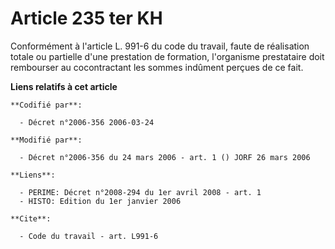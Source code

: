 # Article 235 ter KH

Conformément à l'article L. 991-6 du code du travail, faute de réalisation totale ou partielle d'une prestation de formation,
l'organisme prestataire doit rembourser au cocontractant les sommes indûment perçues de ce fait.

**Liens relatifs à cet article**

	**Codifié par**:

	  - Décret n°2006-356 2006-03-24

	**Modifié par**:

	  - Décret n°2006-356 du 24 mars 2006 - art. 1 () JORF 26 mars 2006

	**Liens**:

	  - PERIME: Décret n°2008-294 du 1er avril 2008 - art. 1
	  - HISTO: Edition du 1er janvier 2006

	**Cite**:

	  - Code du travail - art. L991-6
